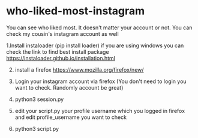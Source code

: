 # who-liked-most-instagram
You can see who liked most. It doesn't matter your account or not. You can check my cousin's instagram account as well

1.Install instaloader (pip install loader) if you are using windows you can check the link to find best install package
https://instaloader.github.io/installation.html

2. install a firefox 
https://www.mozilla.org/firefox/new/

3. Login your instagram account via firefox (You don't need to login you want to check. Randomly account be great)

4. python3 session.py

5. edit your script.py your profile username which you logged in firefox and edit profile_username you want to check

6. python3 script.py
